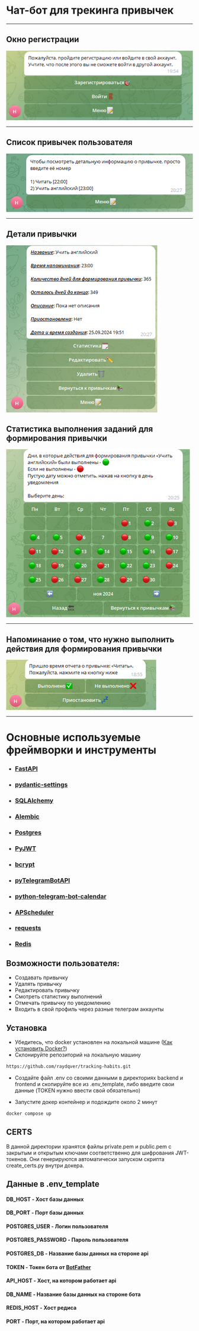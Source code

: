 # Чат-бот для трекинга привычек
___

## Окно регистрации
![](pictures/login.png)
___
## Список привычек пользователя
![](pictures/habits.png)
___
## Детали привычки
![](pictures/details.png)
## Статистика выполнения заданий для формирования привычки
![](pictures/calendar.png)
___
## Напоминание о том, что нужно выполнить действия для формирования привычки
![](pictures/report.png)

___
# Основные используемые фреймворки и инструменты

* ### [FastAPI](https://fastapi.tiangolo.com/)
* ### [pydantic-settings](https://docs.pydantic.dev/latest/concepts/pydantic_settings/)
* ### [SQLAlchemy](https://www.sqlalchemy.org/)
* ### [Alembic](https://alembic.sqlalchemy.org/en/latest/)
* ### [Postgres](https://www.postgresql.org/)
* ### [PyJWT](https://pypi.org/project/PyJWT/)
* ### [bcrypt](https://pypi.org/project/bcrypt/)
* ### [pyTelegramBotAPI](https://pypi.org/project/pyTelegramBotAPI/)
* ### [python-telegram-bot-calendar](https://pypi.org/project/python-telegram-bot-calendar/)
* ### [APScheduler](https://pypi.org/project/APScheduler/)
* ### [requests](https://pypi.org/project/requests/)
* ### [Redis](https://devdoc.net/database/redis-site-20210120/documentation.html)

## Возможности пользователя:
* Создавать привычку
* Удалять привычку
* Редактировать привычку
* Смотреть статистику выполнений
* Отмечать привычку по уведомлению
* Входить в свой профиль через разные телеграм аккаунты


## Установка

* Убедитесь, что docker установлен на локальной машине ([Как установить Docker?](https://docs.docker.com/get-started/get-docker/))
* Склонируйте репозиторий на локальную машину
```sh
https://github.com/raydqver/tracking-habits.git
```

* Создайте файл .env co своими данными в директориях backend и frontend и скопируйте все из .env_template,
либо введите свои данные (TOKEN нужно ввести свой обязательно)

* Запустите докер контейнер и подождите около 2 минут
```sh
docker compose up
```

## CERTS
В данной директории хранятся файлы private.pem и public.pem с 
закрытым и открытым ключами соответственно для шифрования JWT-токенов. 
Они генерируются автоматически запуском скрипта create_certs.py внутри докера.

## Данные в .env_template

#### DB_HOST - Хост базы данных
#### DB_PORT - Порт базы данных
#### POSTGRES_USER - Логин пользователя 
#### POSTGRES_PASSWORD - Пароль пользователя
#### POSTGRES_DB - Название базы данных на стороне api

#### TOKEN - Токен бота от [BotFather](https://telegram.me/botfather)
#### API_HOST - Хост, на котором работает api
#### DB_NAME - Название базы данных на стороне бота
#### REDIS_HOST - Хост редиса
#### PORT - Порт, на котором работает api